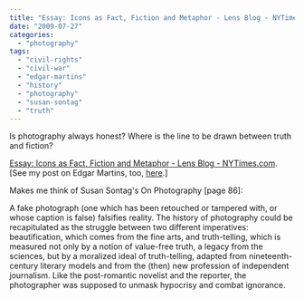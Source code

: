 ```yaml
---
title: "Essay: Icons as Fact, Fiction and Metaphor - Lens Blog - NYTimes.com"
date: "2009-07-27"
categories: 
  - "photography"
tags: 
  - "civil-rights"
  - "civil-war"
  - "edgar-martins"
  - "history"
  - "photography"
  - "susan-sontag"
  - "truth"
---
```


Is photography always honest? Where is the line to be drawn between truth and fiction?

[Essay: Icons as Fact, Fiction and Metaphor - Lens Blog - NYTimes.com](http://lens.blogs.nytimes.com/2009/07/23/essay-4/). \[See my post on Edgar Martins, too, [here](https://blog.balinsbooks.com/2009/07/09/nyt-magazine-withdraws-altered-photo-essay-pdnpulse/).\]

Makes me think of Susan Sontag's On Photography \[page 86\]:

A fake photograph (one which has been retouched or tampered with, or whose caption is false) falsifies reality. The history of photography could be recapitulated as the struggle between two different imperatives: beautification, which comes from the fine arts, and truth-telling, which is measured not only by a notion of value-free truth, a legacy from the sciences, but by a moralized ideal of truth-telling, adapted from nineteenth-century literary models and from the (then) new profession of independent journalism. Like the post-romantic novelist and the reporter, the photographer was supposed to unmask hypocrisy and combat ignorance.
